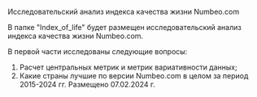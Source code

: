  Исследовательский анализ индекса качества жизни Numbeo.com

В папке "Index_of_life" будет размещен исследовательский анализ индекса качества жизни Numbeo.com.

В первой части исследованы следующие вопросы:
1. Расчет центральных метрик и метрик вариативности данных;
2. Какие страны лучшие по версии Numbeo.com в целом за период 2015-2024 гг.
Размещено 07.02.2024 г.